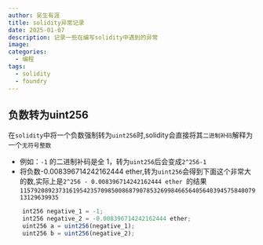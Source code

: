 ```yaml
---
author: 吴生有涯
title: solidity异常记录
date: 2025-01-07
description: 记录一些在编写solidity中遇到的异常
image: 
categories:
  - 编程
tags:
  - solidity
  - foundry
---
```


## 负数转为uint256
在`solidity`中将一个负数强制转为`uint256`时,solidity会直接将其`二进制补码`解释为一个`无符号整数`

- 例如：`-1` 的二进制补码是全 1，转为`uint256`后会变成`2^256-1`
- 将负数-0.008396714242162444 ether,转为`uint256`会得到下面这个非常大的数,实际上是`2^256 - 0.008396714242162444 ether `的结果
`115792089237316195423570985008687907853269984665640564039457584007913129639935`

```js
    int256 negative_1 = -1;
    int256 negative_2 = -0.008396714242162444 ether;
    uint256 a = uint256(negative_1);
    uint256 b = uint256(negative_2);
```

